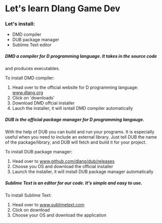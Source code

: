 # Let's learn Dlang Game Dev

### Let's install:
- DMD compiler
- DUB package manager
- Sublime Text editor

##### DMD a compiler for D programming language. It takes in the source code
and produces executables. 

To install DMD compiler:
1. Head over to the official website for
	D programming language: www.dlang.org
2. Click on 'downloads'
3. Download DMD offcial installer
4. Lauch the installer, it will isntall DMD compiler automatically

##### DUB is the official package manager for D programming langauge.
With the help of DUB you can build and run your programs. It is especially
useful when you need to include an external library. Just tell DUB 
the name of the package/library, and DUB will fetch and build it for your 
project.

To install DUB package manager:
1. Head over to www.github.com/dlang/dub/releases
2. Choose you OS and download the official installer
3. Launch the installer, it will install DUB package manager automatically

##### Sublime Text is an editor for our code. It's simple and easy to use.

To install Sublime Text:
1. Head over to www.sublimetext.com
2. Click on download
3. Choose your OS and download the application